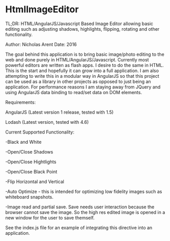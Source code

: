 # HtmlImageEditor
TL;DR: HTML/AngularJS/Javascript Based Image Editor allowing basic editing such as adjusting shadows, highlights, flipping, rotating and other functionality.

Author: Nicholas Arent
Date: 2016

The goal behind this application is to bring basic image/photo editing to the web and done purely in HTML/AngularJS/Javascript. Currently most powerful editors are written as flash apps. I desire to do the same in HTML.
This is the start and hopefully it can grow into a full application. I am also attempting to write this in a modular way in AngularJS so that this project can be used as a library in other projects as opposed to just being an application. For performance reasons I am staying away from JQuery and using AngularJS data binding to read/set data on DOM elements.


Requirements:

AngularJS (Latest version 1 release, tested with 1.5)

Lodash (Latest version, tested with 4.6)



Current Supported Functionality:

-Black and White

-Open/Close Shadows

-Open/Close Hightlights

-Open/Close Black Point

-Flip Horizontal and Vertical

-Auto Optimize - this is intended for optimizing low fidelity images such as whiteboard snapshots.

-Image read and partial save. Save needs user interaction because the browser cannot save the image. So the high res edited image is opened in a new window for the user to save themself.



See the index.js file for an example of integrating this directive into an application.
